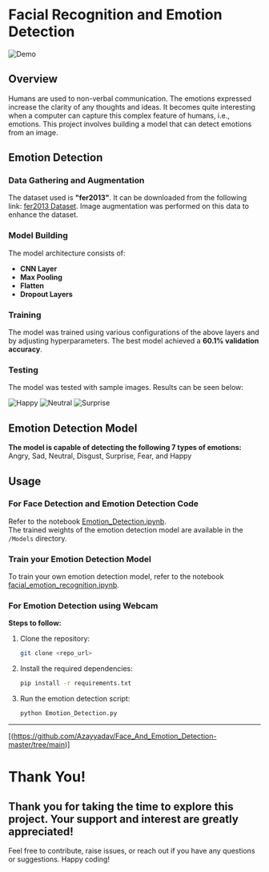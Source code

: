 # Facial Recognition and Emotion Detection

![Demo](https://github.com/user-attachments/assets/10d0a67e-9088-430a-bd2f-4576c82d96e7)

## Overview

Humans are used to non-verbal communication. The emotions expressed increase the clarity of any thoughts and ideas. It becomes quite interesting when a computer can capture this complex feature of humans, i.e., emotions. This project involves building a model that can detect emotions from an image.

## Emotion Detection

### Data Gathering and Augmentation

The dataset used is **"fer2013"**. It can be downloaded from the following link: [fer2013 Dataset](https://github.com/npinto/fer2013). Image augmentation was performed on this data to enhance the dataset.

### Model Building

The model architecture consists of:

- **CNN Layer**
- **Max Pooling**
- **Flatten**
- **Dropout Layers**

### Training

The model was trained using various configurations of the above layers and by adjusting hyperparameters. The best model achieved a **60.1% validation accuracy**.

### Testing

The model was tested with sample images. Results can be seen below:

![Happy](https://github.com/user-attachments/assets/794a5496-8a10-436f-94ac-fc01a489dc96)
![Neutral](https://github.com/user-attachments/assets/93b5bac8-bd70-4883-abe4-f147f5430252)
![Surprise](https://github.com/user-attachments/assets/d60cf560-87af-4ba5-a08c-e8fc78639f40)

## Emotion Detection Model

**The model is capable of detecting the following 7 types of emotions:**  
Angry, Sad, Neutral, Disgust, Surprise, Fear, and Happy

## Usage

### For Face Detection and Emotion Detection Code

Refer to the notebook [Emotion_Detection.ipynb](Emotion_Detection.ipynb).  
The trained weights of the emotion detection model are available in the `/Models` directory.

### Train your Emotion Detection Model

To train your own emotion detection model, refer to the notebook [facial_emotion_recognition.ipynb](facial_emotion_recognition.ipynb).

### For Emotion Detection using Webcam

**Steps to follow:**

1. Clone the repository:
    ```sh
    git clone <repo_url>
    ```
2. Install the required dependencies:
    ```sh
    pip install -r requirements.txt
    ```
3. Run the emotion detection script:
    ```sh
    python Emotion_Detection.py
    ```
---
[(https://github.com/Azayyadav/Face_And_Emotion_Detection-master/tree/main)]
# Thank You!
Thank you for taking the time to explore this project. Your support and interest are greatly appreciated!
---
Feel free to contribute, raise issues, or reach out if you have any questions or suggestions.
Happy coding!

